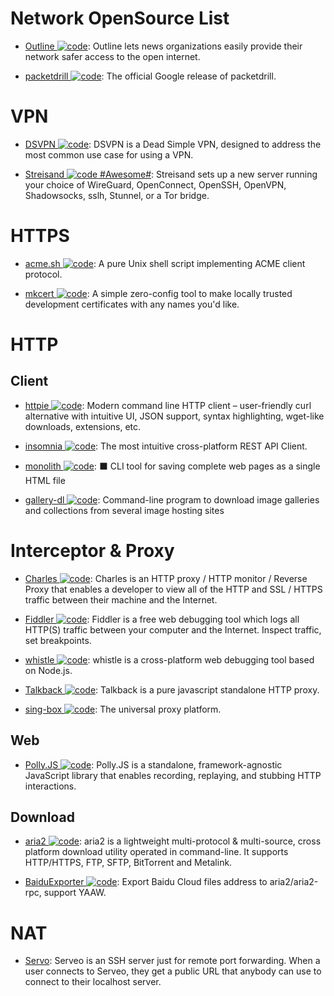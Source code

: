 # Network OpenSource List

- [Outline ![code](https://ng-tech.icu/assets/code.svg)](http://getoutline.org/en/home): Outline lets news organizations easily provide their network safer access to the open internet.

- [packetdrill ![code](https://ng-tech.icu/assets/code.svg)](https://github.com/google/packetdrill): The official Google release of packetdrill.

# VPN

- [DSVPN ![code](https://ng-tech.icu/assets/code.svg)](https://github.com/jedisct1/dsvpn): DSVPN is a Dead Simple VPN, designed to address the most common use case for using a VPN.

- [Streisand ![code](https://ng-tech.icu/assets/code.svg) #Awesome#](https://github.com/StreisandEffect/streisand): Streisand sets up a new server running your choice of WireGuard, OpenConnect, OpenSSH, OpenVPN, Shadowsocks, sslh, Stunnel, or a Tor bridge.

# HTTPS

- [acme.sh ![code](https://ng-tech.icu/assets/code.svg)](https://github.com/Neilpang/acme.sh): A pure Unix shell script implementing ACME client protocol.

- [mkcert ![code](https://ng-tech.icu/assets/code.svg)](https://github.com/FiloSottile/mkcert): A simple zero-config tool to make locally trusted development certificates with any names you'd like.

# HTTP

## Client

- [httpie ![code](https://ng-tech.icu/assets/code.svg)](https://github.com/jakubroztocil/httpie): Modern command line HTTP client – user-friendly curl alternative with intuitive UI, JSON support, syntax highlighting, wget-like downloads, extensions, etc.

- [insomnia ![code](https://ng-tech.icu/assets/code.svg)](https://github.com/getinsomnia/insomnia): The most intuitive cross-platform REST API Client.

- [monolith ![code](https://ng-tech.icu/assets/code.svg)](https://github.com/Y2Z/monolith): ⬛️ CLI tool for saving complete web pages as a single HTML file

- [gallery-dl ![code](https://ng-tech.icu/assets/code.svg)](https://github.com/mikf/gallery-dl): Command-line program to download image galleries and collections from several image hosting sites

# Interceptor & Proxy

- [Charles ![code](https://ng-tech.icu/assets/code.svg)](https://www.charlesproxy.com/): Charles is an HTTP proxy / HTTP monitor / Reverse Proxy that enables a developer to view all of the HTTP and SSL / HTTPS traffic between their machine and the Internet.

- [Fiddler ![code](https://ng-tech.icu/assets/code.svg)](https://www.telerik.com/fiddler): Fiddler is a free web debugging tool which logs all HTTP(S) traffic between your computer and the Internet. Inspect traffic, set breakpoints.

- [whistle ![code](https://ng-tech.icu/assets/code.svg)](https://github.com/avwo/whistle): whistle is a cross-platform web debugging tool based on Node.js.

- [Talkback ![code](https://ng-tech.icu/assets/code.svg)](https://github.com/ijpiantanida/talkback/): Talkback is a pure javascript standalone HTTP proxy.

- [sing-box ![code](https://ng-tech.icu/assets/code.svg)](https://github.com/SagerNet/sing-box): The universal proxy platform.

## Web

- [Polly.JS ![code](https://ng-tech.icu/assets/code.svg)](https://github.com/Netflix/pollyjs): Polly.JS is a standalone, framework-agnostic JavaScript library that enables recording, replaying, and stubbing HTTP interactions.

## Download

- [aria2 ![code](https://ng-tech.icu/assets/code.svg)](https://github.com/aria2/aria2): aria2 is a lightweight multi-protocol & multi-source, cross platform download utility operated in command-line. It supports HTTP/HTTPS, FTP, SFTP, BitTorrent and Metalink.

- [BaiduExporter ![code](https://ng-tech.icu/assets/code.svg)](https://github.com/acgotaku/BaiduExporter): Export Baidu Cloud files address to aria2/aria2-rpc, support YAAW.

# NAT

- [Servo](https://serveo.net): Serveo is an SSH server just for remote port forwarding. When a user connects to Serveo, they get a public URL that anybody can use to connect to their localhost server.
